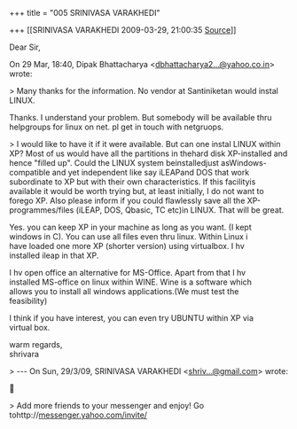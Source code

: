 +++
title = "005 SRINIVASA VARAKHEDI"

+++
[[SRINIVASA VARAKHEDI	2009-03-29, 21:00:35 [Source](https://groups.google.com/g/bvparishat/c/1on3TKpdyH4)]]



Dear Sir,  
  
On 29 Mar, 18:40, Dipak Bhattacharya \<[dbhattacharya2...@yahoo.co.in]()\>  
wrote:  

  
\> Many thanks for the information. No vendor at Santiniketan would instal LINUX.  
  

Thanks. I understand your problem. But somebody will be available thru  
helpgroups for linux on net. pl get in touch with netgruops.  

  
\> I would like to have it if it were available. But can one instal LINUX within XP? Most of us would have all the partitions in thehard disk XP-installed and hence "filled up". Could the LINUX system beinstalledjust asWindows-compatible and yet independent like say iLEAPand DOS that work subordinate to XP but with their own characteristics. If this facilityis available it would be worth trying but, at least initially, I do not want to forego XP. Also please inform if you could flawlessly save all the XP-programmes/files (iLEAP, DOS, Qbasic, TC etc)in LINUX. That will be great.  
  

Yes. you can keep XP in your machine as long as you want. (I kept  
windows in C). You can use all files even thru linux. Within Linux i  
have loaded one more XP (shorter version) using virtualbox. I hv  
installed ileap in that XP.  
  
I hv open office an alternative for MS-Office. Apart from that I hv  
installed MS-office on linux within WINE. Wine is a software which  
allows you to install all windows applications.(We must test the  
feasibility)  
  
I think if you have interest, you can even try UBUNTU within XP via  
virtual box.  
  
warm regards,  
shrivara  
  
\> --- On Sun, 29/3/09, SRINIVASA VARAKHEDI \<[shriv...@gmail.com]()\> wrote:  



\>    Add more friends to your messenger and enjoy! Go tohttp://[messenger.yahoo.com/invite/](http://messenger.yahoo.com/invite/)

